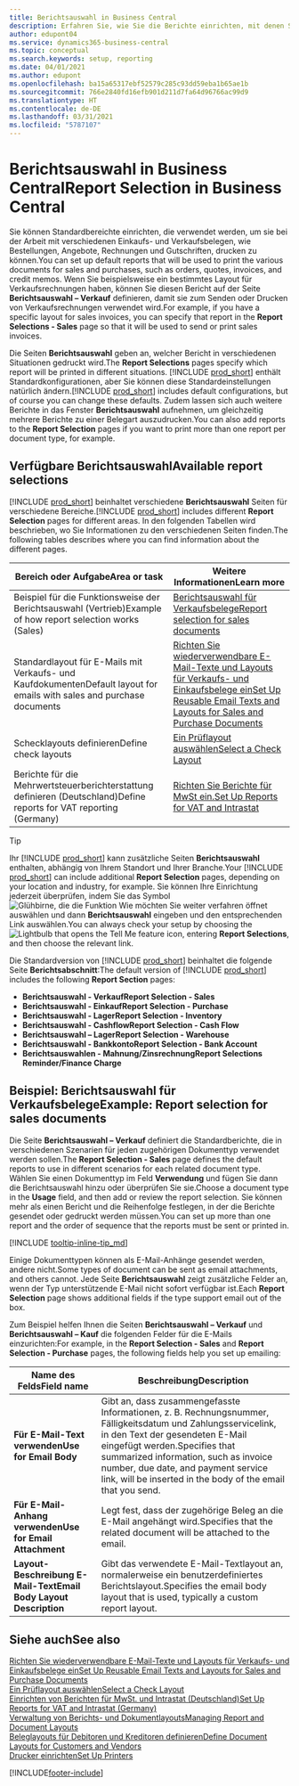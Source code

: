 ```yaml
---
title: Berichtsauswahl in Business Central
description: Erfahren Sie, wie Sie die Berichte einrichten, mit denen Sie verschiedene Arten von Dokumenten in Business Central drucken.
author: edupont04
ms.service: dynamics365-business-central
ms.topic: conceptual
ms.search.keywords: setup, reporting
ms.date: 04/01/2021
ms.author: edupont
ms.openlocfilehash: ba15a65317ebf52579c285c93dd59eba1b65ae1b
ms.sourcegitcommit: 766e2840fd16efb901d211d7fa64d96766ac99d9
ms.translationtype: HT
ms.contentlocale: de-DE
ms.lasthandoff: 03/31/2021
ms.locfileid: "5787107"
---
```

# <a name="report-selection-in-business-central"></a><span data-ttu-id="ab819-103">Berichtsauswahl in Business Central</span><span class="sxs-lookup"><span data-stu-id="ab819-103">Report Selection in Business Central</span></span>

<span data-ttu-id="ab819-104">Sie können Standardbereichte einrichten, die verwendet werden, um sie bei der Arbeit mit verschiedenen Einkaufs- und Verkaufsbelegen, wie Bestellungen, Angebote, Rechnungen und Gutschriften, drucken zu können.</span><span class="sxs-lookup"><span data-stu-id="ab819-104">You can set up default reports that will be used to print the various documents for sales and purchases, such as orders, quotes, invoices, and credit memos.</span></span> <span data-ttu-id="ab819-105">Wenn Sie beispielsweise ein bestimmtes Layout für Verkaufsrechnungen haben, können Sie diesen Bericht auf der Seite **Berichtsauswahl – Verkauf** definieren, damit sie zum Senden oder Drucken von Verkaufsrechnungen verwendet wird.</span><span class="sxs-lookup"><span data-stu-id="ab819-105">For example, if you have a specific layout for sales invoices, you can specify that report in the **Report Selections - Sales** page so that it will be used to send or print sales invoices.</span></span>  

<span data-ttu-id="ab819-106">Die Seiten **Berichtsauswahl** geben an, welcher Bericht in verschiedenen Situationen gedruckt wird.</span><span class="sxs-lookup"><span data-stu-id="ab819-106">The **Report Selections** pages specify which report will be printed in different situations.</span></span> <span data-ttu-id="ab819-107">[!INCLUDE [prod_short](includes/prod_short.md)] enthält Standardkonfigurationen, aber Sie können diese Standardeinstellungen natürlich ändern.</span><span class="sxs-lookup"><span data-stu-id="ab819-107">[!INCLUDE [prod_short](includes/prod_short.md)] includes default configurations, but of course you can change these defaults.</span></span> <span data-ttu-id="ab819-108">Zudem lassen sich auch weitere Berichte in das Fenster **Berichtsauswahl** aufnehmen, um gleichzeitig mehrere Berichte zu einer Belegart auszudrucken.</span><span class="sxs-lookup"><span data-stu-id="ab819-108">You can also add reports to the **Report Selection** pages if you want to print more than one report per document type, for example.</span></span>  

## <a name="available-report-selections"></a><span data-ttu-id="ab819-109">Verfügbare Berichtsauswahl</span><span class="sxs-lookup"><span data-stu-id="ab819-109">Available report selections</span></span>

<span data-ttu-id="ab819-110">[!INCLUDE [prod_short](includes/prod_short.md)] beinhaltet verschiedene **Berichtsauswahl** Seiten für verschiedene Bereiche.</span><span class="sxs-lookup"><span data-stu-id="ab819-110">[!INCLUDE [prod_short](includes/prod_short.md)] includes different **Report Selection** pages for different areas.</span></span> <span data-ttu-id="ab819-111">In den folgenden Tabellen wird beschrieben, wo Sie Informationen zu den verschiedenen Seiten finden.</span><span class="sxs-lookup"><span data-stu-id="ab819-111">The following tables describes where you can find information about the different pages.</span></span>  

|<span data-ttu-id="ab819-112">Bereich oder Aufgabe</span><span class="sxs-lookup"><span data-stu-id="ab819-112">Area or task</span></span>  |<span data-ttu-id="ab819-113">Weitere Informationen</span><span class="sxs-lookup"><span data-stu-id="ab819-113">Learn more</span></span>|
|--------------|----------|
|<span data-ttu-id="ab819-114">Beispiel für die Funktionsweise der Berichtsauswahl (Vertrieb)</span><span class="sxs-lookup"><span data-stu-id="ab819-114">Example of how report selection works (Sales)</span></span>|[<span data-ttu-id="ab819-115">Berichtsauswahl für Verkaufsbelege</span><span class="sxs-lookup"><span data-stu-id="ab819-115">Report selection for sales documents</span></span>](#example-report-selection-for-sales-documents)|
|<span data-ttu-id="ab819-116">Standardlayout für E-Mails mit Verkaufs- und Kaufdokumenten</span><span class="sxs-lookup"><span data-stu-id="ab819-116">Default layout for emails with sales and purchase documents</span></span>  |[<span data-ttu-id="ab819-117">Richten Sie wiederverwendbare E-Mail-Texte und Layouts für Verkaufs- und Einkaufsbelege ein</span><span class="sxs-lookup"><span data-stu-id="ab819-117">Set Up Reusable Email Texts and Layouts for Sales and Purchase Documents</span></span>](admin-how-setup-email.md#set-up-reusable-email-texts-and-layouts-for-sales-and-purchase-documents) |
|<span data-ttu-id="ab819-118">Schecklayouts definieren</span><span class="sxs-lookup"><span data-stu-id="ab819-118">Define check layouts</span></span>     |[<span data-ttu-id="ab819-119">Ein Prüflayout auswählen</span><span class="sxs-lookup"><span data-stu-id="ab819-119">Select a Check Layout</span></span>](finance-how-define-check-layouts.md) |
|<span data-ttu-id="ab819-120">Berichte für die Mehrwertsteuerberichterstattung definieren (Deutschland)</span><span class="sxs-lookup"><span data-stu-id="ab819-120">Define reports for VAT reporting (Germany)</span></span>|[<span data-ttu-id="ab819-121">Richten Sie Berichte für MwSt ein.</span><span class="sxs-lookup"><span data-stu-id="ab819-121">Set Up Reports for VAT and Intrastat</span></span>](LocalFunctionality/Germany/how-to-set-up-reports-for-vat-and-intrastat.md) |

> [!TIP]
> <span data-ttu-id="ab819-122">Ihr [!INCLUDE [prod_short](includes/prod_short.md)] kann zusätzliche Seiten **Berichtsauswahl** enthalten, abhängig von Ihrem Standort und Ihrer Branche.</span><span class="sxs-lookup"><span data-stu-id="ab819-122">Your [!INCLUDE [prod_short](includes/prod_short.md)] can include additional **Report Selection** pages, depending on your location and industry, for example.</span></span> <span data-ttu-id="ab819-123">Sie können Ihre Einrichtung jederzeit überprüfen, indem Sie das Symbol ![Glühbirne, die die Funktion Wie möchten Sie weiter verfahren öffnet](media/ui-search/search_small.png "Was möchten Sie tun") auswählen und dann **Berichtsauswahl** eingeben und den entsprechenden Link auswählen.</span><span class="sxs-lookup"><span data-stu-id="ab819-123">You can always check your setup by choosing the ![Lightbulb that opens the Tell Me feature](media/ui-search/search_small.png "Tell me what you want to do") icon, entering **Report Selections**, and then choose the relevant link.</span></span>

<span data-ttu-id="ab819-124">Die Standardversion von [!INCLUDE [prod_short](includes/prod_short.md)] beinhaltet die folgende Seite **Berichtsabschnitt**:</span><span class="sxs-lookup"><span data-stu-id="ab819-124">The default version of [!INCLUDE [prod_short](includes/prod_short.md)] includes the following **Report Section** pages:</span></span>

* <span data-ttu-id="ab819-125">**Berichtsauswahl - Verkauf**</span><span class="sxs-lookup"><span data-stu-id="ab819-125">**Report Selection - Sales**</span></span>  
* <span data-ttu-id="ab819-126">**Berichtsauswahl - Einkauf**</span><span class="sxs-lookup"><span data-stu-id="ab819-126">**Report Selection - Purchase**</span></span>  
* <span data-ttu-id="ab819-127">**Berichtsauswahl - Lager**</span><span class="sxs-lookup"><span data-stu-id="ab819-127">**Report Selection - Inventory**</span></span>  
* <span data-ttu-id="ab819-128">**Berichtsauswahl - Cashflow**</span><span class="sxs-lookup"><span data-stu-id="ab819-128">**Report Selection - Cash Flow**</span></span>  
* <span data-ttu-id="ab819-129">**Berichtsauswahl – Lager**</span><span class="sxs-lookup"><span data-stu-id="ab819-129">**Report Selection - Warehouse**</span></span>  
* <span data-ttu-id="ab819-130">**Berichtsauswahl - Bankkonto**</span><span class="sxs-lookup"><span data-stu-id="ab819-130">**Report Selection - Bank Account**</span></span>  
* <span data-ttu-id="ab819-131">**Berichtsauswahlen - Mahnung/Zinsrechnung**</span><span class="sxs-lookup"><span data-stu-id="ab819-131">**Report Selections Reminder/Finance Charge**</span></span>  

## <a name="example-report-selection-for-sales-documents"></a><span data-ttu-id="ab819-132">Beispiel: Berichtsauswahl für Verkaufsbelege</span><span class="sxs-lookup"><span data-stu-id="ab819-132">Example: Report selection for sales documents</span></span>

<span data-ttu-id="ab819-133">Die Seite **Berichtsauswahl – Verkauf** definiert die Standardberichte, die in verschiedenen Szenarien für jeden zugehörigen Dokumenttyp verwendet werden sollen.</span><span class="sxs-lookup"><span data-stu-id="ab819-133">The **Report Selection - Sales** page defines the default reports to use in different scenarios for each related document type.</span></span> <span data-ttu-id="ab819-134">Wählen Sie einen Dokumenttyp im Feld **Verwendung** und fügen Sie dann die Berichtsauswahl hinzu oder überprüfen Sie sie.</span><span class="sxs-lookup"><span data-stu-id="ab819-134">Choose a document type in the **Usage** field, and then add or review the report selection.</span></span> <span data-ttu-id="ab819-135">Sie können mehr als einen Bericht und die Reihenfolge festlegen, in der die Berichte gesendet oder gedruckt werden müssen.</span><span class="sxs-lookup"><span data-stu-id="ab819-135">You can set up more than one report and the order of sequence that the reports must be sent or printed in.</span></span>  

[!INCLUDE [tooltip-inline-tip_md](includes/tooltip-inline-tip_md.md)]

<span data-ttu-id="ab819-136">Einige Dokumenttypen können als E-Mail-Anhänge gesendet werden, andere nicht.</span><span class="sxs-lookup"><span data-stu-id="ab819-136">Some types of document can be sent as email attachments, and others cannot.</span></span> <span data-ttu-id="ab819-137">Jede Seite **Berichtsauswahl** zeigt zusätzliche Felder an, wenn der Typ unterstützende E-Mail nicht sofort verfügbar ist.</span><span class="sxs-lookup"><span data-stu-id="ab819-137">Each **Report Selection** page shows additional fields if the type support email out of the box.</span></span>  

<span data-ttu-id="ab819-138">Zum Beispiel helfen Ihnen die Seiten **Berichtsauswahl – Verkauf** und **Berichtsauswahl – Kauf** die folgenden Felder für die E-Mails einzurichten:</span><span class="sxs-lookup"><span data-stu-id="ab819-138">For example, in the **Report Selection - Sales** and **Report Selection - Purchase** pages, the following fields help you set up emailing:</span></span>

|<span data-ttu-id="ab819-139">Name des Felds</span><span class="sxs-lookup"><span data-stu-id="ab819-139">Field name</span></span> |<span data-ttu-id="ab819-140">Beschreibung</span><span class="sxs-lookup"><span data-stu-id="ab819-140">Description</span></span>  |
|-----------|-------------|
|<span data-ttu-id="ab819-141">**Für E-Mail-Text verwenden**</span><span class="sxs-lookup"><span data-stu-id="ab819-141">**Use for Email Body**</span></span>| <span data-ttu-id="ab819-142">Gibt an, dass zusammengefasste Informationen, z. B. Rechnungsnummer, Fälligkeitsdatum und Zahlungsservicelink, in den Text der gesendeten E-Mail eingefügt werden.</span><span class="sxs-lookup"><span data-stu-id="ab819-142">Specifies that summarized information, such as invoice number, due date, and payment service link, will be inserted in the body of the email that you send.</span></span>        |
|<span data-ttu-id="ab819-143">**Für E-Mail-Anhang verwenden**</span><span class="sxs-lookup"><span data-stu-id="ab819-143">**Use for Email Attachment**</span></span>| <span data-ttu-id="ab819-144">Legt fest, dass der zugehörige Beleg an die E-Mail angehängt wird.</span><span class="sxs-lookup"><span data-stu-id="ab819-144">Specifies that the related document will be attached to the email.</span></span>|
|<span data-ttu-id="ab819-145">**Layout-Beschreibung E-Mail-Text**</span><span class="sxs-lookup"><span data-stu-id="ab819-145">**Email Body Layout Description**</span></span>|<span data-ttu-id="ab819-146">Gibt das verwendete E-Mail-Textlayout an, normalerweise ein benutzerdefiniertes Berichtslayout.</span><span class="sxs-lookup"><span data-stu-id="ab819-146">Specifies the email body layout that is used, typically a custom report layout.</span></span> |

## <a name="see-also"></a><span data-ttu-id="ab819-147">Siehe auch</span><span class="sxs-lookup"><span data-stu-id="ab819-147">See also</span></span>

[<span data-ttu-id="ab819-148">Richten Sie wiederverwendbare E-Mail-Texte und Layouts für Verkaufs- und Einkaufsbelege ein</span><span class="sxs-lookup"><span data-stu-id="ab819-148">Set Up Reusable Email Texts and Layouts for Sales and Purchase Documents</span></span>](admin-how-setup-email.md#set-up-reusable-email-texts-and-layouts-for-sales-and-purchase-documents)  
[<span data-ttu-id="ab819-149">Ein Prüflayout auswählen</span><span class="sxs-lookup"><span data-stu-id="ab819-149">Select a Check Layout</span></span>](finance-how-define-check-layouts.md)  
[<span data-ttu-id="ab819-150">Einrichten von Berichten für MwSt. und Intrastat (Deutschland)</span><span class="sxs-lookup"><span data-stu-id="ab819-150">Set Up Reports for VAT and Intrastat (Germany)</span></span>](LocalFunctionality/Germany/how-to-set-up-reports-for-vat-and-intrastat.md)  
[<span data-ttu-id="ab819-151">Verwaltung von Berichts- und Dokumentlayouts</span><span class="sxs-lookup"><span data-stu-id="ab819-151">Managing Report and Document Layouts</span></span>](ui-manage-report-layouts.md)  
[<span data-ttu-id="ab819-152">Beleglayouts für Debitoren und Kreditoren definieren</span><span class="sxs-lookup"><span data-stu-id="ab819-152">Define Document Layouts for Customers and Vendors</span></span>](ui-define-customer-vendor-document-layouts.md)  
[<span data-ttu-id="ab819-153">Drucker einrichten</span><span class="sxs-lookup"><span data-stu-id="ab819-153">Set Up Printers</span></span>](ui-specify-printer-selection-reports.md)  


[!INCLUDE[footer-include](includes/footer-banner.md)]